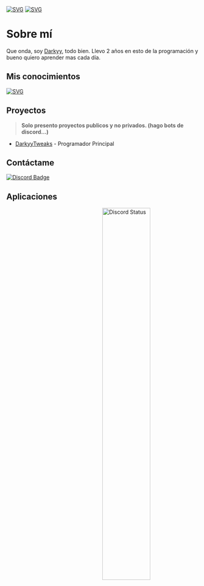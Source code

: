 [![SVG](https://readme-typing-svg.demolab.com?font=Unbounded&weight=700&size=30&duration=5000&pause=1000&color=33F741&background=1E42FF00&center=true&width=435&lines=DARKYYTWS)](https://git.io/typing-svg)
[![SVG](https://readme-typing-svg.demolab.com?font=Unbounded&weight=700&pause=1000&color=1D6CF7&background=1E42FF00&center=true&width=435&lines=GITHUB.COM%2FDARKYYTWS)](https://git.io/typing-svg)

# Sobre mí
Que onda, soy [Darkyy](https://guns.lol/darkyy), todo bien. Llevo 2 años en esto de la programación y bueno quiero aprender mas cada día.
## Mis conocimientos
[![SVG](https://readme-typing-svg.herokuapp.com?color=F7007A&duration=400&lines=js,;python,;javascript,;js,;python,;html,;lua,;batch)](https://git.io/typing-svg)
## Proyectos
> **Solo presento proyectos publicos y no privados. (hago bots de discord...)**
- [DarkyyTweaks](https://dsc.gg/darkyytweaks) - Programador Principal

## Contáctame
<a href="https://discord.com/users/1099793429258567921"><img src="https://img.shields.io/badge/-Discord-000000?style=flat-square&labelColor=000000&logo=discord&logoColor=5568f2&link=https://discord.com/users/461273822360895491" alt="Discord Badge"/></a>

## Aplicaciones
<a href="https://discord.com/users/1099793429258567921" target="_blank">
<img width="50%" align="right" alt="Discord Status" src="https://lanyard.cnrad.dev/api/1099793429258567921?bg=1f1f1f&borderRadius=5px">

